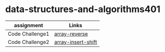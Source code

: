 # data-structures-and-algorithms401
| assignment | Links |
|------------|-------|
|Code Challenge1| [array-reverse](https://github.com/samahAbujwaied/data-structures-and-algorithms401/tree/array-reverse)
|Code Challenge2| [array-insert-shift](https://github.com/samahAbujwaied/data-structures-and-algorithms401/tree/array-insert-shift)